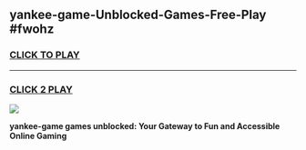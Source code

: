 
## yankee-game-Unblocked-Games-Free-Play #fwohz
<h3>
<a href="https://us.freeplayer.one?title=yankee-game&ref=9M">CLICK TO PLAY</a></h3>
<hr>

<h3>
<a href="https://us.freeplayer.one?title=yankee-game&ref=9M">CLICK 2 PLAY</a>
  
</h3>

<a href="https://us.freeplayer.one?title=yankee-game&ref=9M"><img src="https://clearcache.store/games.png"></a>


**yankee-game games unblocked: Your Gateway to Fun and Accessible Online Gaming**

